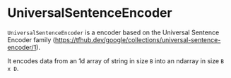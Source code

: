 # UniversalSentenceEncoder

`UniversalSentenceEncoder` is a encoder based on the Universal Sentence
Encoder family (https://tfhub.dev/google/collections/universal-sentence-encoder/1).

It encodes data from an 1d array of string in size `B` into an ndarray in size `B x D`.